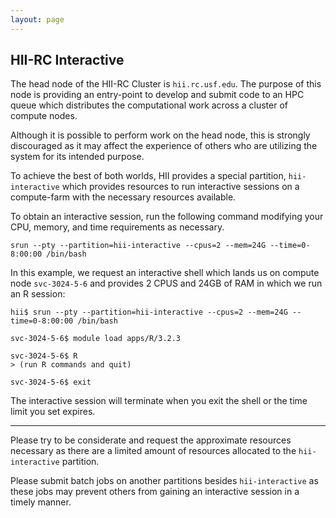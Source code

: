 ```yaml
---
layout: page
---
```


## HII-RC Interactive

The head node of the HII-RC Cluster is `hii.rc.usf.edu`.
The purpose of this node is providing an entry-point to develop and submit
code to an HPC queue which distributes the computational work across a cluster of compute nodes.

Although it is possible to perform work on the head node, this is strongly discouraged
as it may affect the experience of others who are utilizing the system for its intended purpose.

To achieve the best of both worlds, HII provides a special partition,
`hii-interactive` which provides resources to run interactive sessions
on a compute-farm with the necessary resources available.

To obtain an interactive session, run the following command modifying your CPU, memory, and time requirements as necessary.

```
srun --pty --partition=hii-interactive --cpus=2 --mem=24G --time=0-8:00:00 /bin/bash
```

In this example, we request an interactive shell which lands us on compute node `svc-3024-5-6` and
provides 2 CPUS and 24GB of RAM in which we run an R session:

```
hii$ srun --pty --partition=hii-interactive --cpus=2 --mem=24G --time=0-8:00:00 /bin/bash

svc-3024-5-6$ module load apps/R/3.2.3

svc-3024-5-6$ R
> (run R commands and quit)

svc-3024-5-6$ exit
```

The interactive session will terminate when you exit the shell or the time limit you set expires.

---

Please try to be considerate and request the approximate resources necessary
as there are a limited amount of resources allocated to the `hii-interactive` partition.

Please submit batch jobs on another partitions besides `hii-interactive` as these jobs may
prevent others from gaining an interactive session in a timely manner.

